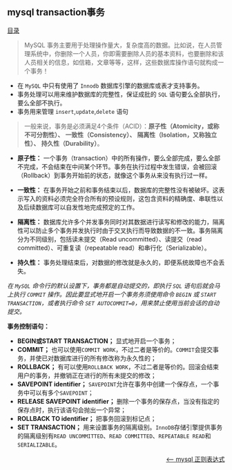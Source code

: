 ## mysql transaction事务


<a href="README.md">目录</a>

> MySQL 事务主要用于处理操作量大，复杂度高的数据。比如说，在人员管理系统中，你删除一个人员，你即需要删除人员的基本资料，也要删除和该人员相关的信息，如信箱，文章等等，这样，这些数据库操作语句就构成一个事务！

* 在 `MySQL` 中只有使用了 `Innodb` 数据库引擎的数据库或表才支持事务。
* 事务处理可以用来维护数据库的完整性，保证成批的 `SQL` 语句要么全部执行，要么全部不执行。
* 事务用来管理 `insert`,`update`,`delete` 语句

> 一般来说，事务是必须满足4个条件（ACID）：**原子性（Atomicity，或称不可分割性）、** **一致性（Consistency）、** **隔离性（Isolation，又称独立性）、** **持久性（Durability）**。

* **原子性：** 一个事务（transaction）中的所有操作，要么全部完成，要么全部不完成，不会结束在中间某个环节。事务在执行过程中发生错误，会被回滚（Rollback）到事务开始前的状态，就像这个事务从来没有执行过一样。

* **一致性：** 在事务开始之前和事务结束以后，数据库的完整性没有被破坏。这表示写入的资料必须完全符合所有的预设规则，这包含资料的精确度、串联性以及后续数据库可以自发性地完成预定的工作。

* **隔离性：** 数据库允许多个并发事务同时对其数据进行读写和修改的能力，隔离性可以防止多个事务并发执行时由于交叉执行而导致数据的不一致。事务隔离分为不同级别，包括读未提交（Read uncommitted）、读提交（read committed）、可重复读（repeatable read）和串行化（Serializable）。

* **持久性：** 事务处理结束后，对数据的修改就是永久的，即便系统故障也不会丢失。

_在 `MySQL` 命令行的默认设置下，事务都是自动提交的，即执行 `SQL` 语句后就会马上执行 `COMMIT` 操作。因此要显式地开启一个事务务须使用命令 `BEGIN` 或 `START TRANSACTION`，或者执行命令 `SET AUTOCOMMIT=0`，用来禁止使用当前会话的自动提交。_


__事务控制语句：__

* **BEGIN或START TRANSACTION；** 显式地开启一个事务；
* **COMMIT；** 也可以使用`COMMIT WORK`，不过二者是等价的。`COMMIT`会提交事务，并使已对数据库进行的所有修改称为永久性的；
* **ROLLBACK；** 有可以使用`ROLLBACK WORK`，不过二者是等价的。回滚会结束用户的事务，并撤销正在进行的所有未提交的修改；
* **SAVEPOINT identifier；** `SAVEPOINT`允许在事务中创建一个保存点，一个事务中可以有多个`SAVEPOINT`；
* **RELEASE SAVEPOINT identifier；** 删除一个事务的保存点，当没有指定的保存点时，执行该语句会抛出一个异常；
* **ROLLBACK TO identifier；** 把事务回滚到标记点；
* **SET TRANSACTION；** 用来设置事务的隔离级别。`InnoDB`存储引擎提供事务的隔离级别有`READ UNCOMMITTED`、`READ COMMITTED`、`REPEATABLE READ`和`SERIALIZABLE`。


<a href="regexp.md" style="float: right;"><—— mysql 正则表达式</a>
